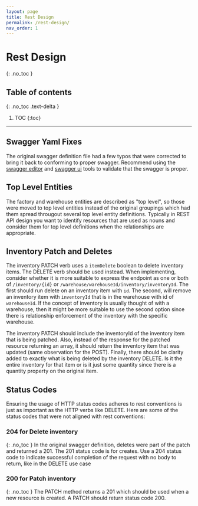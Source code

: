```yaml
---
layout: page
title: Rest Design
permalink: /rest-design/
nav_order: 1
---
```


# Rest Design
{: .no_toc  }

## Table of contents
{: .no_toc .text-delta }

1. TOC
{:toc}

---

## Swagger Yaml Fixes
The original swagger definition file had a few typos that were corrected to bring it back to conforming to proper swagger.  Recommend using the [swagger editor](https://swagger.io/tools/swagger-editor/) and [swagger ui](https://swagger.io/tools/swagger-editor/) tools to validate that the swagger is proper.

## Top Level Entities
The factory and warehouse entities are described as "top level", so those were moved to top level entities instead of the original groupings which had them spread througout several top level entity definitions.  Typically in REST API design you want to identify resources that are used as nouns and consider them for top level definitions when the relationships are appropriate.

## Inventory Patch and Deletes
The inventory PATCH verb uses a `itemDelete` boolean to delete inventory items.  The DELETE verb should be used instead.  When implementing, consider whether it is more suitable to express the endpoint as one or both of `/inventory/{id}` or `/warehouse/warehouseId/inventory/inventoryId`.  The first should run delete on an inventory item with `id`.  The second, will remove an inventory item with `inventoryId` that is in the warehouse with id of `warehouseId`.  If the concept of inventory is usually thought of with a warehouse, then it might be more suitable to use the second option since there is relationship enforcement of the inventory with the specific warehouse.

The inventory PATCH should include the inventoryId of the inventory item that is being patched.  Also, instead of the response for the patched resource returning an array, it should return the inventory item that was updated (same observation for the POST).  Finally, there should be clarity added to exactly what is being deleted by the inventory DELETE.  Is it the entire inventory for that item or is it just some quantity since there is a quantity property on the original item.

## Status Codes
Ensuring the usage of HTTP status codes adheres to rest conventions is just as important as the HTTP verbs like DELETE.  Here are some of the status codes that were not aligned with rest conventions:

### 204 for Delete inventory
{: .no_toc  }
In the original swagger definition, deletes were part of the patch and returned a 201.  The 201 status code is for creates.  Use a 204 status code to indicate successful completion of the request with no body to return, like in the DELETE use case

### 200 for Patch inventory
{: .no_toc  }
The PATCH method returns a 201 which should be used when a new resource is created.  A PATCH should return status code 200.
